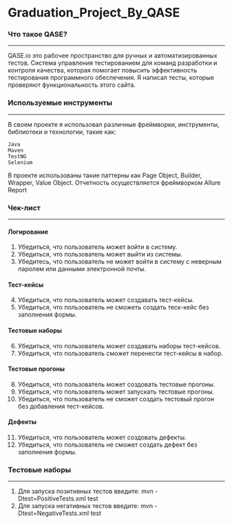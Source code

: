 # Graduation_Project_By_QASE

###  Что такое QASE?
---
QASE.io это рабочее пространство для ручных и автоматизированных тестов. Система управления тестированием для команд разработки и контроля качества, которая помогает повысить эффективность тестирования программного обеспечения. Я написал тесты, которые проверяют функциональность этого сайта.

###  Используемые инструменты
---
В своем проекте я использовал различные фреймворки, инструменты, библиотеки и технологии, такие как:

    Java
    Maven
    TestNG
    Selenium
    
В проекте использованы такие паттерны как Page Object, Builder, Wrapper, Value Object. 
Отчетность осуществляется фреймворком Allure Report

###  Чек-лист
---
#### Логирование
  1.  Убедиться, что пользователь может войти в систему.
  2.  Убедиться, что пользователь может выйти из системы.
  3.  Убедитесь, что пользователь не может войти в систему с неверным паролем или данными электронной почты.
#### Тест-кейсы
  4. Убедиться, что пользователь может создавать тест-кейсы.
  5. Убедиться, что пользователь не сможеть создать теск-кейс без заполнения формы.
#### Тестовые наборы 
  6. Убедиться, что пользователь может создавать наборы тест-кейсов.
  7. Убедиться, что пользователь сможет перенести тест-кейсы в набор.
#### Тестовые прогоны
  8. Убедиться, что пользователь может создовать тестовые прогоны.
  9. Убедиться, что пользователь может запускать тестовые прогоны.
  10. Убедиться, что пользователь не сможет создать тестовый прогон без добавления тест-кейсов.
#### Дефекты
  11. Убедиться, что пользователь может создовать дефекты.
  12. Убедиться, что пользователь не сможет создать дефект без заполнения формы.

### Тестовые наборы 
---
1. Для запуска позитивных тестов введите: mvn -Dtest=PositiveTests.xml test
2. Для запуска негативных тестов введите: mvn -Dtest=NegativeTests.xml test
